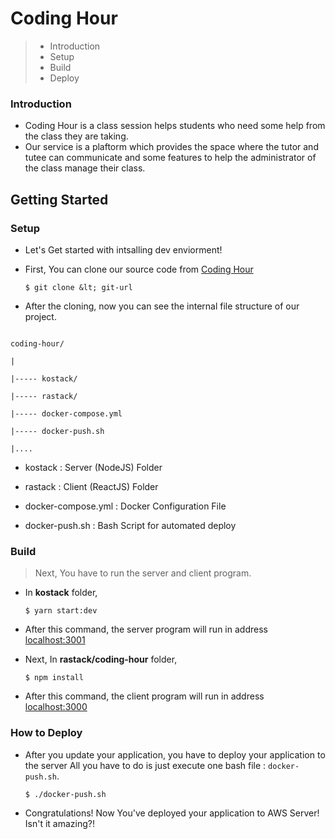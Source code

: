 # Coding Hour

> * Introduction
> * Setup
> * Build
> * Deploy

### Introduction

*  Coding Hour is a class session helps students who need some help from the class they are taking. 
* Our service is a plaftorm which provides the space where the tutor and tutee can communicate and some features to help the administrator of the class manage their class.

## Getting Started

### Setup
* Let's Get started with intsalling dev enviorment! 

* First, You can clone our source code from [Coding Hour](https://github.com/aota18/coding-hour)
  ```shell
  $ git clone &lt; git-url 
  ```
  
*  After the cloning, now you can see the internal file structure of our project.
  ```

  coding-hour/

  |

  |----- kostack/

  |----- rastack/

  |----- docker-compose.yml

  |----- docker-push.sh

  |....
  ```
  
* kostack : Server (NodeJS) Folder 

* rastack : Client (ReactJS) Folder 

* docker-compose.yml : Docker Configuration File 

* docker-push.sh : Bash Script for automated deploy

### Build

>  Next, You have to run the server and client program.

* In **kostack**  folder,
	```shell
  $ yarn start:dev
  ```
* After this command, the server program will run in address [localhost:3001](http://localhost:3001)

* Next, In <b>rastack/coding-hour</b> folder,
	``` 
	$ npm install
	```
* After this command, the client program will run in address [localhost:3000](http://localhost:3000)


### How to Deploy
* After you update your application, you have to deploy your application to the server All you have to do is just execute one bash file : ``docker-push.sh``.

  ```shell
  $ ./docker-push.sh
  ```


* Congratulations! Now You've deployed your application to AWS Server! Isn't it amazing?!
